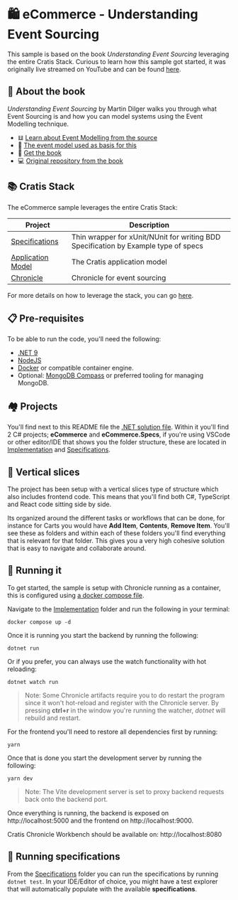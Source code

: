 # 🛍️ eCommerce - Understanding Event Sourcing

This sample is based on the book *Understanding Event Sourcing* leveraging the entire Cratis Stack.
Curious to learn how this sample got started, it was originally live streamed on YouTube and can
be found [here](https://www.youtube.com/live/WvBB3WnMIxM).

## 📖 About the book

*Understanding Event Sourcing* by Martin Dilger walks you through what Event Sourcing is and how you
can model systems using the Event Modelling technique.

- 𝌭 [Learn about Event Modelling from the source](https://eventmodeling.org/posts/what-is-event-modeling/)
- 🧩 [The event model used as basis for this ](https://miro.com/app/board/uXjVKvTN_NQ=/)
- 📗 [Get the book](https://leanpub.com/eventmodeling-and-eventsourcing)
- 💻 [Original repository from the book](https://github.com/dilgerma/eventsourcing-book)

## 📚 Cratis Stack

The eCommerce sample leverages the entire Cratis Stack:

| Project | Description |
| ------- | ----------- |
| [Specifications](https://github.com/cratis/specifictions) | Thin wrapper for xUnit/NUnit for writing BDD Specification by Example type of specs |
| [Application Model](https://github.com/cratis/applicationmodel) | The Cratis application model |
| [Chronicle](https://github.com/cratis/chronicle) | Chronicle for event sourcing |

For more details on how to leverage the stack, you can go [here](https://cratis.io).

## 📋 Pre-requisites

To be able to run the code, you'll need the following:

- [.NET 9](https://dot.net)
- [NodeJS](https://nodejs.org)
- [Docker](https://www.docker.com/products/docker-desktop/) or compatible container engine.
- Optional: [MongoDB Compass](https://www.mongodb.com/products/tools/compass) or preferred tooling for managing MongoDB.

## 🏘️ Projects

You'll find next to this README file the [.NET solution file](./eCommerce.sln).
Within it you'll find 2 C# projects; **eCommerce** and **eCommerce.Specs**, if you're using VSCode or other
editor/IDE that shows you the folder structure, these are located in [Implementation](./Implementation/) and
[Specifications](./Specifications/).

## 🍕 Vertical slices

The project has been setup with a vertical slices type of structure which also includes frontend
code. This means that you'll find both C#, TypeScript and React code sitting side by side.

Its organized around the different tasks or workflows that can be done, for instance for Carts you would have
**Add Item**, **Contents**, **Remove Item**. You'll see these as folders and within each of these folders
you'll find everything that is relevant for that folder. This gives you a very high cohesive solution
that is easy to navigate and collaborate around.

## 🚀 Running it

To get started, the sample is setup with Chronicle running as a container, this is configured using
[a docker compose file](./docker-compose.yml).

Navigate to the [Implementation](./Implementation/) folder and run the following in your terminal:

```shell
docker compose up -d
```

Once it is running you start the backend by running the following:

```shell
dotnet run
```

Or if you prefer, you can always use the watch functionality with hot reloading:

```shell
dotnet watch run
```

> Note: Some Chronicle artifacts require you to do restart the program since it won't hot-reload
> and register with the Chronicle server. By pressing **ctrl+r** in the window you're running
> the watcher, *dotnet* will rebuild and restart.

For the frontend you'll need to restore all dependencies first by running:

```shell
yarn
```

Once that is done you start the development server by running the following:

```shell
yarn dev
```

> Note: The Vite development server is set to proxy backend requests back onto the backend port.

Once everything is running, the backend is exposed on http://localhost:5000 and the frontend
on http://localhost:9000.

Cratis Chronicle Workbench should be available on: http://localhost:8080

## 🧪 Running specifications

From the [Specifications](./Specifications/) folder you can run the specifications by
running `dotnet test`. In your IDE/Editor of choice, you might have a test explorer that will
automatically populate with the available **specifications**.
